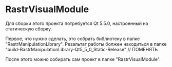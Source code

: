 # RastrVisualModule
Для сборки этого проекта потребуется Qt 5.5.0, настроенный на статическую сборку.

Первое, что нужно сделать, это собрать библиотеку в папке "RastrManipulationLibrary". Резальтат работы болжен находиться в папке "build-RastrManipulationLibrary-Qt5_5_0_Static-Release" // ПОМЕНЯТЬ

После этого можно собирать сам проект в папке "RastrVisualModule".
